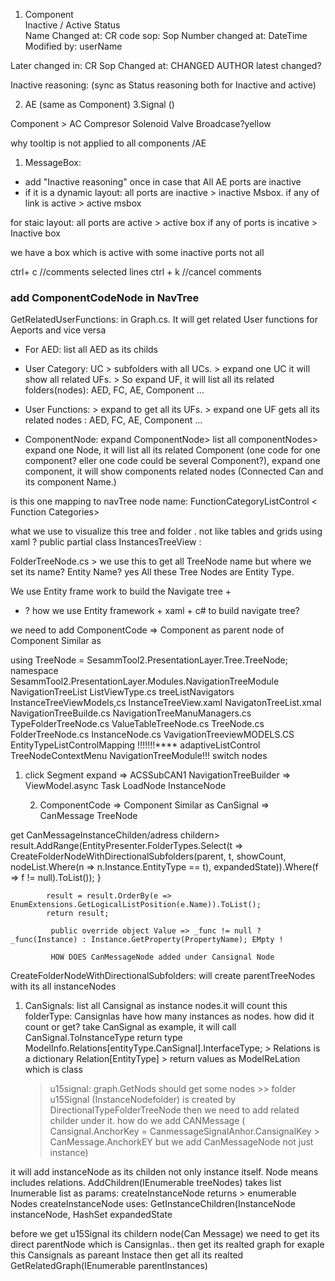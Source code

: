 1. Component      
Inactive / Active Status                         
Name
Changed at: CR code 
sop: Sop Number
changed at: DateTime
Modified by: userName

Later changed in:   CR 
                    Sop
                    Changed at:
                    CHANGED AUTHOR
 latest changed?

Inactive reasoning: (sync as Status reasoning both for Inactive and active)


2. AE (same as Component)
3.Signal ()

Component > AC Compresor Solenoid Valve 
Broadcase?yellow 

why tooltip is not applied to all components /AE 


1. MessageBox: 
* add "Inactive reasoning" once in case that All AE ports are inactive 
* if it is a dynamic layout: 
all ports are inactive > inactive Msbox. 
if any of link is active > active msbox 

for staic layout:
all ports are active > active box 
if any of ports is incative > Inactive box

we have a box which is active with some inactive ports not all 

ctrl+ c //comments selected lines
ctrl + k //cancel comments 



### add ComponentCodeNode in NavTree
GetRelatedUserFunctions: in Graph.cs. It will get related User functions for Aeports and vice versa

* For AED: list all AED as its childs
* User Category: UC > subfolders with all UCs. > expand one UC it will show all related UFs. > So expand UF, it will list all its related folders(nodes): AED, FC, AE, Component ... 

* User Functions: > expand to get all its UFs. > expand one UF gets all its related nodes : AED, FC, AE, Component ... 

* ComponentNode: expand ComponentNode> list all componentNodes> expand one Node, it will list all its related Component (one code for one component? eller one code could be several Component?), expand one component, it will show components related nodes (Connected Can and its component Name.)


is this one mapping to navTree node name: FunctionCategoryListControl < Function Categories>

what we use to visualize this tree and folder . not like tables and grids using xaml ?     public partial class InstancesTreeView :


FolderTreeNode.cs > we use this to get all TreeNode name but where we set its name?  Entity Name? yes All these Tree Nodes are Entity Type. 

We use Entity frame work to build the Navigate tree + 

* ? how we use Entity framework + xaml + c# to build navigate tree? 

we need to add ComponentCode => Component  as parent node of Component
Similar as 


using TreeNode = SesammTool2.PresentationLayer.Tree.TreeNode;
namespace SesammTool2.PresentationLayer.Modules.NavigationTreeModule
NavigationTreeList
ListViewType.cs
treeListNavigators
InstanceTreeViewModels,cs
InstanceTreeView.xaml
NavigatonTreeList.xmal
NavigationTreeBuilde.cs
NavigationTreeManuManagers.cs
TypeFolderTreeNode.cs
ValueTableTreeNode.cs
TreeNode.cs
FolderTreeNode.cs
InstanceNode.cs
VavigationTreeviewMODELS.CS
EntityTypeListControlMapping !!!!!!!****
adaptiveListControl
TreeNodeContextMenu
NavigationTreeModule!!! switch nodes

1. click Segment expand => ACSSubCAN1 
   NavigationTreeBuilder => ViewModel.async Task LoadNode InstanceNode

   2. ComponentCode => Component
   Similar as CanSignal => CanMessage TreeNode 


get CanMessageInstanceChilden/adress childern>      result.AddRange(EntityPresenter.FolderTypes.Select(t => CreateFolderNodeWithDirectionalSubfolders(parent, t, showCount, nodeList.Where(n => n.Instance.EntityType == t), expandedState)).Where(f => f != null).ToList());
            }

            result = result.OrderBy(e => EnumExtensions.GetLogicalListPosition(e.Name)).ToList();
            return result;

             public override object Value => _func != null ? _func(Instance) : Instance.GetProperty(PropertyName); EMpty ! 

             HOW DOES CanMessageNode added under Cansignal Node


CreateFolderNodeWithDirectionalSubfolders: will create parentTreeNodes with its all instanceNodes
1. CanSignals: list all Cansignal as instance nodes.it will count this folderType: Cansignlas have how many instances as nodes.
   how did it count or get?  take CanSignal as example, it will call CanSignal.ToInstanceType return type
   ModelInfo.Relations[entityType.CanSignal].InterfaceType; > Relations is a dictionary
   Relation[EntityType] > return values as ModelReLation which is class 

    > u15signal: 
graph.GetNods should get some nodes >>
folder u15Signal (InstanceNodefolder) is created by DirectionalTypeFolderTreeNode 
then we need to add related childer under it. 
how do we add CANMessage ( Cansignal.AnchorKey = CanmessageSignalAnhor.CansignalKey > CanMessage.AnchorkEY but we add CanMessageNode not just instance)

it will add instanceNode as its childen not only instance itself. Node means includes relations. 
AddChildren(IEnumerable<TreeNode> treeNodes) takes list Inumerable list as params: createInstanceNode returns > enumerable Nodes
createInstanceNode uses: GetInstanceChildren(InstanceNode instanceNode, HashSet<string> expandedState

before we get u15Signal its childern node(Can Message) we need to get its direct parentNode which is Cansignlas.. then get its realted graph
for exaple this Cansignals as pareant Instace then get all its realted 
GetRelatedGraph(IEnumerable<IDirectionalInstance> parentInstances)